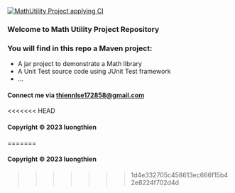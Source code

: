 [![MathUtility Project applying CI](https://github.com/thiennlse/math-util-mvn/actions/workflows/mathutil-ci.yml/badge.svg)](https://github.com/thiennlse/math-util-mvn/actions/workflows/mathutil-ci.yml)


### Welcome to Math Utility Project Repository

### You will find in this repo a Maven project: 
* A jar project to demonstrate a Math library 
* A Unit Test source code using JUnit Test framework
* ...

#### Connect me via thiennlse172858@gmail.com

<<<<<<< HEAD
#### Copyright &#169; 2023 luongthien
=======
#### Copyright &#169; 2023 luongthien
>>>>>>> 1d4e332705c458613ec666f15b42e8224f702d4d
